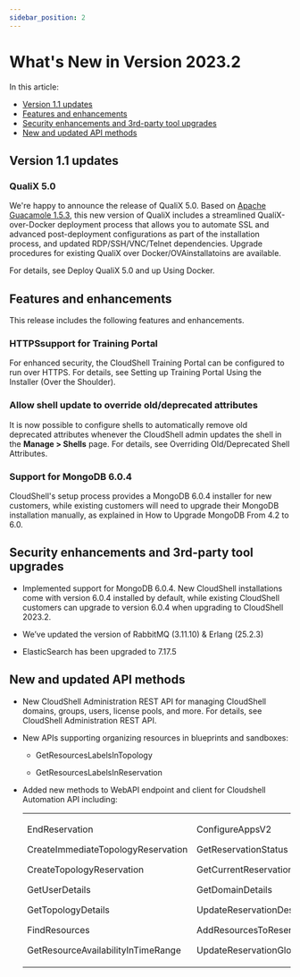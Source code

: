 ```yaml
---
sidebar_position: 2
---
```


What's New in Version 2023.2
============================

In this article:

*   [Version 1.1 updates](#Version)
*   [Features and enhancements](#Features)
*   [Security enhancements and 3rd-party tool upgrades](#Security)
*   [New and updated API methods](#New)

Version 1.1 updates
-------------------

### QualiX 5.0

We're happy to announce the release of QualiX 5.0. Based on [Apache Guacamole 1.5.3](https://guacamole.apache.org/releases/1.5.3/), this new version of QualiX includes a streamlined QualiX-over-Docker deployment process that allows you to automate SSL and advanced post-deployment configurations as part of the installation process, and updated RDP/SSH/VNC/Telnet dependencies. Upgrade procedures for existing QualiX over Docker/OVAinstallatoins are available.

For details, see Deploy QualiX 5.0 and up Using Docker.

Features and enhancements
-------------------------

This release includes the following features and enhancements.

### HTTPSsupport for Training Portal

For enhanced security, the CloudShell Training Portal can be configured to run over HTTPS. For details, see Setting up Training Portal Using the Installer (Over the Shoulder).

### Allow shell update to override old/deprecated attributes

It is now possible to configure shells to automatically remove old deprecated attributes whenever the CloudShell admin updates the shell in the **Manage > Shells** page. For details, see Overriding Old/Deprecated Shell Attributes.

### Support for MongoDB 6.0.4

CloudShell's setup process provides a MongoDB 6.0.4 installer for new customers, while existing customers will need to upgrade their MongoDB installation manually, as explained in How to Upgrade MongoDB From 4.2 to 6.0.

Security enhancements and 3rd-party tool upgrades
-------------------------------------------------

*   Implemented support for MongoDB 6.0.4. New CloudShell installations come with version 6.0.4 installed by default, while existing CloudShell customers can upgrade to version 6.0.4 when upgrading to CloudShell 2023.2.
*   We’ve updated the version of RabbitMQ (3.11.10) & Erlang (25.2.3)
    
*   ElasticSearch has been upgraded to 7.17.5

New and updated API methods
---------------------------

*   New CloudShell Administration REST API for managing CloudShell domains, groups, users, license pools, and more. For details, see CloudShell Administration REST API.
*   New APIs supporting organizing resources in blueprints and sandboxes:
    
    *   GetResourcesLabelsInTopology
        
    *   GetResourcesLabelsInReservation
        
*   Added new methods to WebAPI endpoint and client for Cloudshell Automation API including:
    
    <table><tbody><tr><td><p>EndReservation</p><p>CreateImmediateTopologyReservation</p><p>CreateTopologyReservation</p><p>GetUserDetails</p><p>GetTopologyDetails</p><p>FindResources</p><p>GetResourceAvailabilityInTimeRange</p></td><td><p>ConfigureAppsV2</p><p>GetReservationStatus</p><p>GetCurrentReservations</p><p>GetDomainDetails</p><p>UpdateReservationDescription</p><p>AddResourcesToReservation</p><p>UpdateReservationGlobalInputs</p></td><td><p>GetScheduledReservations</p><p>GetResourceLiveStatus</p><p>ExportFamiliesAndModels</p><p>DeleteReservation</p><p>GetServerDateAndTime</p><p>UpdateResourceDescription</p><p>UpdateResourceAddress</p></td></tr></tbody></table>